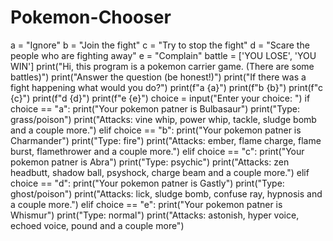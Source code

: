 # Pokemon-Chooser
a = "Ignore"
b = "Join the fight"
c = "Try to stop the fight"
d = "Scare the people who are fighting away"
e = "Complain"
battle = ['YOU LOSE', 'YOU WIN']
print("Hi, this program is a pokemon carrier game. (There are some battles)")
print("Answer the question (be honest!)")
print("If there was a fight happening what would you do?")
print(f"a {a}")
print(f"b {b}")
print(f"c {c}")
print(f"d {d}")
print(f"e {e}")
choice = input("Enter your choice: ")
if choice == "a":
    print("Your pokemon patner is Bulbasaur")
    print("Type: grass/poison")
    print("Attacks: vine whip, power whip, tackle, sludge bomb and a couple more.")
elif choice == "b":
    print("Your pokemon patner is Charmander")
    print("Type: fire")
    print("Attacks: ember, flame charge, flame burst, flamethrower and a couple more.")
elif choice == "c":
    print("Your pokemon patner is Abra")
    print("Type: psychic")
    print("Attacks: zen headbutt, shadow ball, psyshock, charge beam and a couple more.")
elif choice == "d":
    print("Your pokemon patner is Gastly")
    print("Type: ghost/poison")
    print("Attacks: lick, sludge bomb, confuse ray, hypnosis and a couple more.")
elif choice == "e":
    print("Your pokemon patner is Whismur")
    print("Type: normal")
    print("Attacks: astonish, hyper voice, echoed voice, pound and a couple more")
